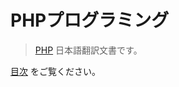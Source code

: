 # PHPプログラミング


> [PHP](https://www.php.net/manual/ja/index.php) 日本語翻訳文書です。

 [目次](../../summary.md) をご覧ください。

